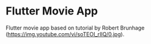 # Flutter Movie App

Flutter movie app based on tutorial by Robert Brunhage (https://img.youtube.com/vi/soTEOI_rIIQ/0.jpg).